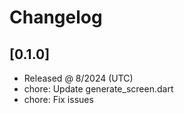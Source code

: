 # Changelog

## [0.1.0]

- Released @ 8/2024 (UTC)
- chore: Update generate_screen.dart
- chore: Fix issues
